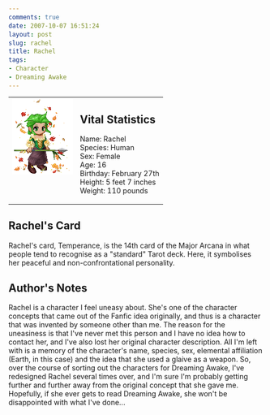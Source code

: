 ```yaml
---
comments: true
date: 2007-10-07 16:51:24
layout: post
slug: rachel
title: Rachel
tags:
- Character
- Dreaming Awake
---
```


<table border="0" cellspacing="10">
<tr>
<td valign="top"><img src="/fiction/characters/avatars/rachel.png" /></td>
<td valign="top">
<h2>Vital Statistics</h2>
<p>Name: Rachel<br />
Species: Human<br />
Sex: Female<br />
Age: 16<br />
Birthday: February 27th<br />
Height: 5 feet 7 inches<br />
Weight: 110 pounds</p></td>
</tr>
</table>
<h2>Rachel&#039;s Card</h2>
<p>Rachel&#039;s card, Temperance, is the 14th card of the Major Arcana in what people tend to recognise as a "standard" Tarot deck. Here, it symbolises her peaceful and non-confrontational personality.</p>
<h2>Author&#039;s Notes</h2>
<p>Rachel is a character I feel uneasy about. She&#039;s one of the character concepts that came out of the Fanfic idea originally, and thus is a character that was invented by someone other than me. The reason for the uneasiness is that I&#039;ve never met this person and I have no idea how to contact her, and I&#039;ve also lost her original character description. All I&#039;m left with is a memory of the character&#039;s name, species, sex, elemental affiliation (Earth, in this case) and the idea that she used a glaive as a weapon. So, over the course of sorting out the characters for Dreaming Awake, I&#039;ve redesigned Rachel several times over, and I&#039;m sure I&#039;m probably getting further and further away from the original concept that she gave me. Hopefully, if she ever gets to read Dreaming Awake, she won&#039;t be disappointed with what I&#039;ve done... </p>
